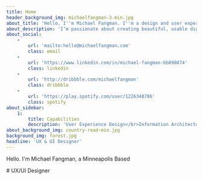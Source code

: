```yaml
---
title: Home
header_background_img: michaelfangman-3-min.jpg
about_title: 'Hello, I''m Michael Fangman. I''m a design and user experience professional based in Minneapolis, MN.'
about_description: 'I’m passionate about creating beautiful, usable digital products that balance business requirements with user’s needs. I aim to push boundaries in my work without sacrificing simplicity in its experience. I use research, strategy, design, and technology to inform my decisions throughout the design process and communicate the overall product vision.'
about_social:
    -
        url: 'mailto:hello@michaelfangman.com'
        class: email
    -
        url: 'https://www.linkedin.com/in/michael-fangman-bb898874'
        class: linkedin
    -
        url: 'http://dribbble.com/michaelfangman'
        class: dribbble
    -
        url: 'https://play.spotify.com/user/1226348786'
        class: spotify
about_sidebar:
    1:
        title: Capabilities
        description: 'User Experience Design</br>Information Architecture<br>User Interface Design'
about_background_img: country-road-min.jpg
background_img: forest.jpg
headline: 'UX & UI Designer'
---
```


<p class="subhead">Hello. I'm Michael Fangman, a Minneapolis Based</p>
# UX/UI Designer